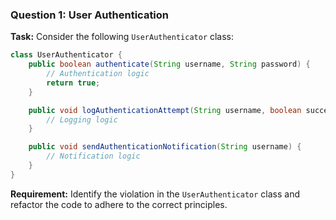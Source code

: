 ### Question 1: User Authentication

**Task:**
Consider the following `UserAuthenticator` class:

```java
class UserAuthenticator {
    public boolean authenticate(String username, String password) {
        // Authentication logic
        return true;
    }

    public void logAuthenticationAttempt(String username, boolean success) {
        // Logging logic
    }

    public void sendAuthenticationNotification(String username) {
        // Notification logic
    }
}

```

**Requirement:**
Identify the violation in the `UserAuthenticator` class and refactor the code to adhere to the correct principles.

